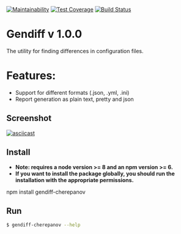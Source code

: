[![Maintainability](https://api.codeclimate.com/v1/badges/05de0a55fb60a3428913/maintainability)](https://codeclimate.com/github/h0x0d9/project-lvl2-s293/maintainability)
[![Test Coverage](https://api.codeclimate.com/v1/badges/05de0a55fb60a3428913/test_coverage)](https://codeclimate.com/github/h0x0d9/project-lvl2-s293/test_coverage)
[![Build Status](https://travis-ci.org/h0x0d9/project-lvl2-s293.svg?branch=master)](https://travis-ci.org/h0x0d9/project-lvl2-s293)

# Gendiff v 1.0.0

The utility for finding differences in configuration files.

# Features:
* Support for different formats (.json, .yml, .ini)
* Report generation as plain text, pretty and json

## Screenshot

[![asciicast](https://asciinema.org/a/YCsixZA7sYhSD0c2fDaNcQ8fW.png)](https://asciinema.org/a/YCsixZA7sYhSD0c2fDaNcQ8fW)

## Install

* **Note: requires a node version >= 8 and an npm version >= 6.**
* **If you want to install the package globally, you should run the installation with the appropriate permissions.**

npm install gendiff-cherepanov

## Run

```bash
$ gendiff-cherepanov --help
```